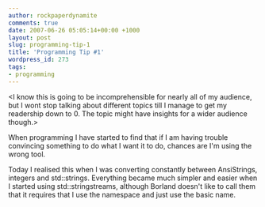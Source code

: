 ```yaml
---
author: rockpaperdynamite
comments: true
date: 2007-06-26 05:05:14+00:00 +1000
layout: post
slug: programming-tip-1
title: 'Programming Tip #1'
wordpress_id: 273
tags:
- programming
---
```


<I know this is going to be incomprehensible for nearly all of my audience, but I wont stop talking about different topics till I manage to get my readership down to 0. The topic might have insights for a wider audience though.>

When programming I have started to find that if I am having trouble convincing something to do what I want it to do, chances are I'm using the wrong tool.

Today I realised this when I was converting constantly between AnsiStrings, integers and std::strings. Everything became much simpler and easier when I started using std::stringstreams, although Borland doesn't like to call them that it requires that I use the namespace and just use the basic name.
